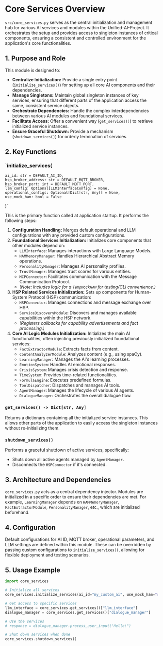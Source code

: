 # Core Services Overview

`src/core_services.py` serves as the central initialization and management hub
for various AI services and modules within the Unified-AI-Project. It
orchestrates the setup and provides access to singleton instances of critical
components, ensuring a consistent and controlled environment for the
application's core functionalities.

## 1. Purpose and Role

This module is designed to:

- **Centralize Initialization:** Provide a single entry point
  (`initialize_services()`) for setting up all core AI components and their
  dependencies.
- **Manage Singletons:** Maintain global singleton instances of key services,
  ensuring that different parts of the application access the same, consistent
  service objects.
- **Orchestrate Dependencies:** Handle the complex interdependencies between
  various AI modules and foundational services.
- **Facilitate Access:** Offer a convenient way (`get_services()`) to retrieve
  initialized service instances.
- **Ensure Graceful Shutdown:** Provide a mechanism (`shutdown_services()`) for
  orderly termination of services.

## 2. Key Functions

### `initialize_services(

    ai_id: str = DEFAULT_AI_ID,
    hsp_broker_address: str = DEFAULT_MQTT_BROKER,
    hsp_broker_port: int = DEFAULT_MQTT_PORT,
    llm_config: Optional[LLMInterfaceConfig] = None,
    operational_configs: Optional[Dict[str, Any]] = None,
    use_mock_ham: bool = False

)`

This is the primary function called at application startup. It performs the
following steps:

1.  **Configuration Handling:** Merges default operational and LLM
    configurations with any provided custom configurations.
2.  **Foundational Services Initialization:** Initializes core components that
    other modules depend on:
    - `LLMInterface`: Manages interactions with Large Language Models.
    - `HAMMemoryManager`: Handles Hierarchical Abstract Memory operations.
    - `PersonalityManager`: Manages AI personality profiles.
    - `TrustManager`: Manages trust scores for various entities.
    - `MCPConnector`: Facilitates communication with the Message Communication
      Protocol.
    - _(Note: Includes logic for a `TempMockHAM` for testing/CLI convenience.)_
3.  **HSP Related Services Initialization:** Sets up components for Human-System
    Protocol (HSP) communication:
    - `HSPConnector`: Manages connections and message exchange over HSP.
    - `ServiceDiscoveryModule`: Discovers and manages available capabilities
      within the HSP network.
    - _(Registers callbacks for capability advertisements and fact processing.)_
4.  **Core AI Logic Modules Initialization:** Initializes the main AI
    functionalities, often injecting previously initialized foundational
    services:
    - `FactExtractorModule`: Extracts facts from content.
    - `ContentAnalyzerModule`: Analyzes content (e.g., using spaCy).
    - `LearningManager`: Manages the AI's learning processes.
    - `EmotionSystem`: Handles AI emotional responses.
    - `CrisisSystem`: Manages crisis detection and response.
    - `TimeSystem`: Provides time-related functionalities.
    - `FormulaEngine`: Executes predefined formulas.
    - `ToolDispatcher`: Dispatches and manages AI tools.
    - `AgentManager`: Manages the lifecycle of various AI agents.
    - `DialogueManager`: Orchestrates the overall dialogue flow.

### `get_services() -> Dict[str, Any]`

Returns a dictionary containing all the initialized service instances. This
allows other parts of the application to easily access the singleton instances
without re-initializing them.

### `shutdown_services()`

Performs a graceful shutdown of active services, specifically:

- Shuts down all active agents managed by `AgentManager`.
- Disconnects the `HSPConnector` if it's connected.

## 3. Architecture and Dependencies

`core_services.py` acts as a central dependency injector. Modules are
initialized in a specific order to ensure their dependencies are met. For
example, `LearningManager` depends on `HAMMemoryManager`, `FactExtractorModule`,
`PersonalityManager`, etc., which are initialized beforehand.

## 4. Configuration

Default configurations for AI ID, MQTT broker, operational parameters, and LLM
settings are defined within this module. These can be overridden by passing
custom configurations to `initialize_services()`, allowing for flexible
deployment and testing scenarios.

## 5. Usage Example

```python
import core_services

# Initialize all services
core_services.initialize_services(ai_id="my_custom_ai", use_mock_ham=True)

# Get access to specific services
llm_interface = core_services.get_services()["llm_interface"]
dialogue_manager = core_services.get_services()["dialogue_manager"]

# Use the services
# response = dialogue_manager.process_user_input("Hello!")

# Shut down services when done
core_services.shutdown_services()
```
